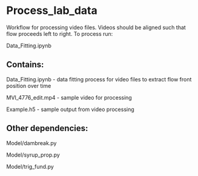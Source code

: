 # Process_lab_data
Workflow for processing video files. Videos should be aligned such that flow proceeds left to right. To process run: 

Data_Fitting.ipynb

## Contains:

Data_Fitting.ipynb - data fitting process for video files to extract flow front position over time

MVI_4776_edit.mp4 - sample video for processing

Example.h5 - sample output from video processing

## Other dependencies:

Model/dambreak.py

Model/syrup_prop.py

Model/trig_fund.py
